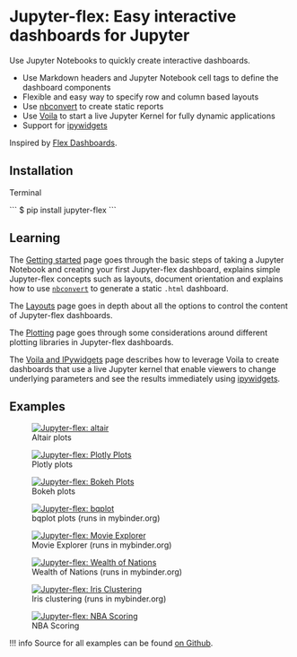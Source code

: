 # Jupyter-flex: Easy interactive dashboards for Jupyter

Use Jupyter Notebooks to quickly create interactive dashboards.

- Use Markdown headers and Jupyter Notebook cell tags to define the dashboard components
- Flexible and easy way to specify row and column based layouts
- Use [nbconvert](https://nbconvert.readthedocs.io/en/latest/) to create static reports
- Use [Voila](https://github.com/voila-dashboards/voila) to start a live Jupyter Kernel for fully dynamic applications
- Support for [ipywidgets](https://ipywidgets.readthedocs.io/en/latest/)

Inspired by [Flex Dashboards](https://rmarkdown.rstudio.com/flexdashboard/).

## Installation

<p class="code-header">Terminal</p>
```
$ pip install jupyter-flex
```

## Learning

The [Getting started](/getting-started) page goes through the basic steps of taking a Jupyter Notebook and creating your first Jupyter-flex dashboard, explains simple Jupyter-flex concepts such as layouts, document orientation
and explains how to use [`nbconvert`](https://nbconvert.readthedocs.io/en/latest/) to generate a static `.html` dashboard.

The [Layouts](/layouts) page goes in depth about all the options to control the content of Jupyter-flex dashboards.

The [Plotting](/plotting) page goes through some considerations around different plotting libraries in Jupyter-flex dashboards.

The [Voila and IPywidgets](/voila-ipywidgets/) page describes how to leverage Voila to create dashboards that use a live Jupyter kernel that enable viewers to change underlying parameters and see the results immediately using [ipywidgets](https://ipywidgets.readthedocs.io/).

## Examples

<div class="image-grid-row">
  <figure class="image-card">
    <a href="/examples/altair.html">
        <img src="/assets/img/screenshots/plots/altair.png" alt="Jupyter-flex: altair">
    </a>
    <figcaption>Altair plots</figcaption>
  </figure>
  <figure class="image-card">
    <a href="/examples/plotly.html">
        <img src="/assets/img/screenshots/plots/plotly.png" alt="Jupyter-flex: Plotly Plots">
    </a>
    <figcaption>Plotly plots</figcaption>
  </figure>
  <figure class="image-card">
    <a href="/examples/bokeh.html">
        <img src="/assets/img/screenshots/plots/bokeh.png" alt="Jupyter-flex: Bokeh Plots">
    </a>
    <figcaption>Bokeh plots</figcaption>
  </figure>
</div>

<div class="image-grid-row">
  <figure class="image-card">
    <a href="https://mybinder.org/v2/gh/danielfrg/jupyter-flex/master?urlpath=%2Fvoila%2Frender%2Fexamples%2Fbqplot.ipynb">
        <img src="/assets/img/screenshots/plots/bqplot.png" alt="Jupyter-flex: bqplot">
    </a>
    <figcaption>bqplot plots (runs in mybinder.org)</figcaption>
  </figure>
  <figure class="image-card">
    <a href="https://mybinder.org/v2/gh/danielfrg/jupyter-flex/0.4.0?urlpath=%2Fvoila%2Frender%2Fexamples%2Fmovie-explorer.ipynb">
        <img src="/assets/img/screenshots/movie-explorer.png" alt="Jupyter-flex: Movie Explorer">
    </a>
    <figcaption>Movie Explorer (runs in mybinder.org)</figcaption>
  </figure>
  <figure class="image-card">
    <a href="https://mybinder.org/v2/gh/danielfrg/jupyter-flex/master?urlpath=%2Fvoila%2Frender%2Fexamples%2Fwealth-of-nations.ipynb">
        <img src="/assets/img/screenshots/wealth-of-nations.png" alt="Jupyter-flex: Wealth of Nations">
    </a>
    <figcaption>Wealth of Nations (runs in mybinder.org)</figcaption>
  </figure>
</div>

<div class="image-grid-row">
  <figure class="image-card">
    <a href="https://mybinder.org/v2/gh/danielfrg/jupyter-flex/master?urlpath=%2Fvoila%2Frender%2Fexamples%2Fwealth-of-nations.ipynb">
        <img src="/assets/img/screenshots/iris-clustering.png" alt="Jupyter-flex: Iris Clustering">
    </a>
    <figcaption>Iris clustering (runs in mybinder.org)</figcaption>
  </figure>
  <figure class="image-card">
    <a href="/examples/nba-scoring.html">
        <img src="/assets/img/screenshots/nba-scoring.png" alt="Jupyter-flex: NBA Scoring">
    </a>
    <figcaption>NBA Scoring</figcaption>
  </figure>
  <figure class="image-card">
  </figure>
</div>

!!! info
    Source for all examples can be found [on Github](https://github.com/danielfrg/jupyter-flex/tree/master/examples).
